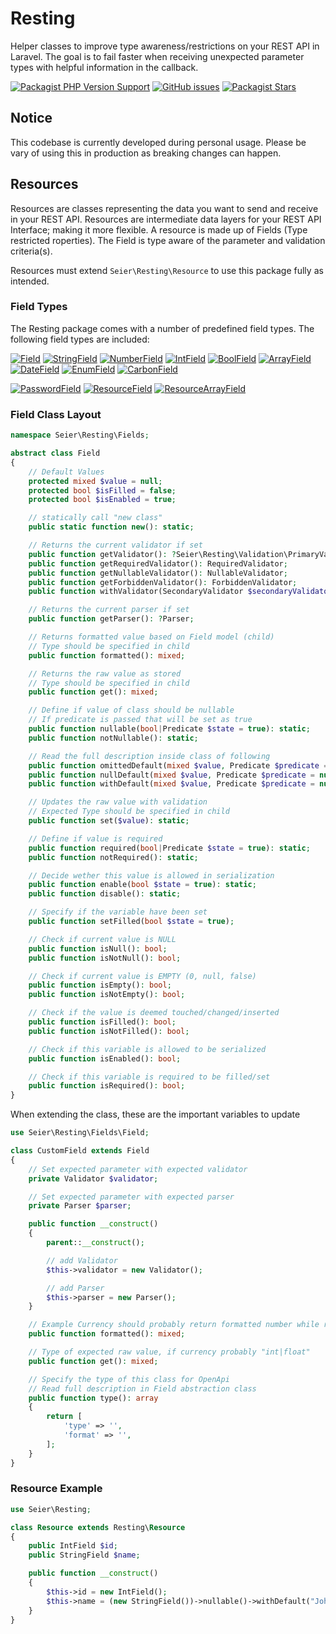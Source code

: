 # Resting

Helper classes to improve type awareness/restrictions on your REST API in Laravel.
The goal is to fail faster when receiving unexpected parameter types with helpful information in the callback.

[![Packagist PHP Version Support](https://img.shields.io/packagist/php-v/ebsp/resting?color=blue&style=for-the-badge)](https://www.php.net/releases/)
[![GitHub issues](https://img.shields.io/github/issues-raw/ebsp/resting?color=red&style=for-the-badge)](https://github.com/ebsp/resting/issues)
[![Packagist Stars](https://img.shields.io/packagist/stars/ebsp/resting?color=yellow&style=for-the-badge)](https://github.com/ebsp/resting/stargazers)

## **Notice**
This codebase is currently developed during personal usage.
Please be vary of using this in production as breaking changes can happen.

## Resources
Resources are classes representing the data you want to send and receive in your REST API.
Resources are intermediate data layers for your REST API Interface; making it more flexible.
A resource is made up of Fields (Type restricted roperties).
The Field is type aware of the parameter and validation criteria(s).

Resources must extend `Seier\Resting\Resource` to use this package fully as intended.

### Field Types
The Resting package comes with a number of predefined field types. The following field types are included:

[![Field](https://shields.io/badge/Field-blue)](src/Fields/Field.php)
[![StringField](https://shields.io/badge/StringField-blue)](src/Fields/StringField.php)
[![NumberField](https://shields.io/badge/NumberField-blue)](src/Fields/NumberField.php)
[![IntField](https://shields.io/badge/IntField-blue)](src/Fields/IntField.php)
[![BoolField](https://shields.io/badge/BoolField-blue)](src/Fields/BoolField.php)
[![ArrayField](https://shields.io/badge/ArrayField-blue)](src/Fields/ArrayField.php)
[![DateField](https://shields.io/badge/DateField-blue)](src/Fields/DateField.php)
[![EnumField](https://shields.io/badge/EnumField-blue)](src/Fields/EnumField.php)
[![CarbonField](https://shields.io/badge/CarbonField-blue)](src/Fields/CarbonField.php)

[![PasswordField](https://shields.io/badge/PasswordField-blue)](src/Fields/PasswordField.php)
[![ResourceField](https://shields.io/badge/ResourceField-blue)](src/Fields/ResourceField.php)
[![ResourceArrayField](https://shields.io/badge/ResourceArrayField-blue)](src/Fields/ResourceArrayField.php)

### Field Class Layout

```php
namespace Seier\Resting\Fields;

abstract class Field
{
    // Default Values
    protected mixed $value = null;
    protected bool $isFilled = false;
    protected bool $isEnabled = true;

    // statically call "new class"
    public static function new(): static;

    // Returns the current validator if set
    public function getValidator(): ?Seier\Resting\Validation\PrimaryValidator;
    public function getRequiredValidator(): RequiredValidator;
    public function getNullableValidator(): NullableValidator;
    public function getForbiddenValidator(): ForbiddenValidator;
    public function withValidator(SecondaryValidator $secondaryValidator): static;

    // Returns the current parser if set
    public function getParser(): ?Parser;

    // Returns formatted value based on Field model (child)
    // Type should be specified in child
    public function formatted(): mixed;

    // Returns the raw value as stored
    // Type should be specified in child
    public function get(): mixed;

    // Define if value of class should be nullable
    // If predicate is passed that will be set as true
    public function nullable(bool|Predicate $state = true): static;
    public function notNullable(): static;

    // Read the full description inside class of following
    public function omittedDefault(mixed $value, Predicate $predicate = null): static;
    public function nullDefault(mixed $value, Predicate $predicate = null): static;
    public function withDefault(mixed $value, Predicate $predicate = null): static;

    // Updates the raw value with validation
    // Expected Type should be specified in child
    public function set($value): static;

    // Define if value is required
    public function required(bool|Predicate $state = true): static;
    public function notRequired(): static;

    // Decide wether this value is allowed in serialization
    public function enable(bool $state = true): static;
    public function disable(): static;

    // Specify if the variable have been set
    public function setFilled(bool $state = true);

    // Check if current value is NULL
    public function isNull(): bool;
    public function isNotNull(): bool;

    // Check if current value is EMPTY (0, null, false)
    public function isEmpty(): bool;
    public function isNotEmpty(): bool;

    // Check if the value is deemed touched/changed/inserted
    public function isFilled(): bool;
    public function isNotFilled(): bool;

    // Check if this variable is allowed to be serialized
    public function isEnabled(): bool;

    // Check if this variable is required to be filled/set
    public function isRequired(): bool;
}
```

When extending the class, these are the important variables to update

```php
use Seier\Resting\Fields\Field;

class CustomField extends Field
{
    // Set expected parameter with expected validator
    private Validator $validator;

    // Set expected parameter with expected parser
    private Parser $parser;

    public function __construct()
    {
        parent::__construct();

        // add Validator
        $this->validator = new Validator();

        // add Parser
        $this->parser = new Parser();
    }

    // Example Currency should probably return formatted number while raw is integer or float
    public function formatted(): mixed;

    // Type of expected raw value, if currency probably "int|float"
    public function get(): mixed;

    // Specify the type of this class for OpenApi
    // Read full description in Field abstraction class
    public function type(): array
    {
        return [
            'type' => '',
            'format' => '',
        ];
    }
}
```

### Resource Example

```php
use Seier\Resting;

class Resource extends Resting\Resource
{
    public IntField $id;
    public StringField $name;

    public function __construct()
    {
        $this->id = new IntField();
        $this->name = (new StringField())->nullable()->withDefault("John Doe");
    }
}
```
